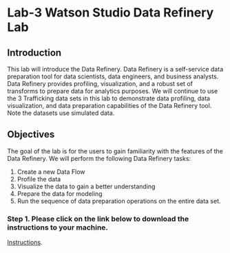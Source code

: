# Lab-3 Watson Studio Data Refinery Lab

## Introduction
This lab will introduce the Data Refinery.  Data Refinery is a self-service data preparation tool for data scientists, data engineers, and business analysts. Data Refinery provides profiling, visualization, and a robust set of transforms to prepare data for analytics purposes.  We will continue to use the 3 Trafficking data sets in this lab to demonstrate data profiling, data visualization, and data preparation capabilities of the Data Refinery tool. Note the datasets use simulated data. 

## Objectives 

The goal of the lab is for the users to gain familiarity with the features of the Data Refinery. We will perform the following Data Refinery tasks: <br>
1. Create a new Data Flow <br>
1. Profile the data <br>
1. Visualize the data to gain a better understanding <br>
1. Prepare the data for modeling <br>
1. Run the sequence of data preparation operations on the entire data set. 

### Step 1.  Please click on the link below to download the instructions to your machine.

[Instructions](https://github.com/bleonardb3/DS_POT_09-05/raw/master/Lab-3/Data%20Refinery%20Lab_v10.pdf).
